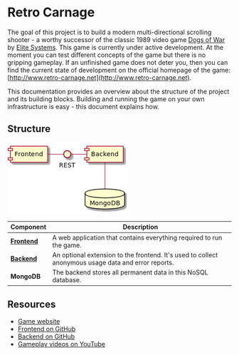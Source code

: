 # Retro Carnage

The goal of this project is to build a modern multi-directional scrolling shooter - a worthy successor of the classic
1989 video game [Dogs of War](https://gamesdb.launchbox-app.com/games/details/41090) by
[Elite Systems](http://www.elite-systems.co.uk). This game is currently under active development. At the moment you can
test different concepts of the game but there is no gripping gameplay. If an unfinished game does not deter you, then
you can find the current state of development on the official homepage of the game:
[http://www.retro-carnage.net](http://www.retro-carnage.net).

This documentation provides an overview about the structure of the project and its building blocks. Building and running
the game on your own infrastructure is easy - this document explains how.

## Structure

![Project structure](images/components.png)

| Component                   | Description                                                                                         |
| --------------------------- | --------------------------------------------------------------------------------------------------- |
| **[Frontend](frontend.md)** | A web application that contains everything required to run the game.                                |
| **[Backend](backend.md)**   | An optional extension to the frontend. It's used to collect anonymous usage data and error reports. |
| **MongoDB**                 | The backend stores all permanent data in this NoSQL database.                                       |

## Resources

- [Game website](http://www.retro-carnage.net)
- [Frontend on GitHub](https://github.com/huddeldaddel/retro-carnage)
- [Backend on GitHub](https://github.com/huddeldaddel/retro-carnage-backend)
- [Gameplay videos on YouTube](https://www.youtube.com/channel/UCzZqwKAbXmn_azXxBgwWS3g)
